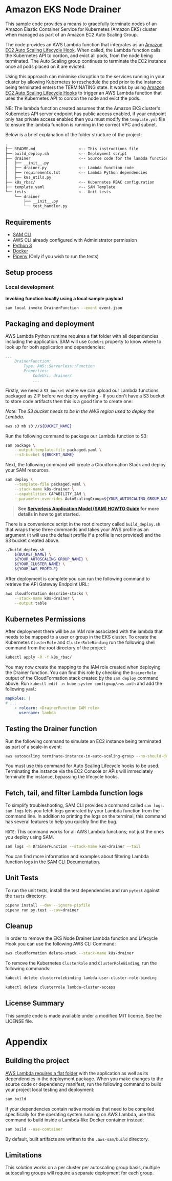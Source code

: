 # Amazon EKS Node Drainer

This sample code provides a means to gracefully terminate nodes of an Amazon Elastic Container Service for Kubernetes 
(Amazon EKS) cluster when managed as part of an Amazon EC2 Auto Scaling Group.

The code provides an AWS Lambda function that integrates as an [Amazon EC2 Auto
Scaling Lifecycle Hook](https://docs.aws.amazon.com/autoscaling/ec2/userguide/lifecycle-hooks.html).
When called, the Lambda function calls the Kubernetes API to cordon, and evict all pods, from the node being 
terminated. The Auto Scaling group continues to terminate the EC2 instance once all pods placed on it are evicted.

Using this approach can minimise disruption to the services running in your cluster by allowing Kubernetes to 
reschedule the pod prior to the instance being terminated enters the TERMINATING state. It works by using 
[Amazon EC2 Auto Scaling Lifecycle Hooks](https://docs.aws.amazon.com/autoscaling/ec2/userguide/lifecycle-hooks.html)
to trigger an AWS Lambda function that uses the Kubernetes API to cordon the node and evict the pods.

NB: The lambda function created assumes that the Amazon EKS cluster's Kubernetes API server endpoint has public access 
enabled, if your endpoint only has private access enabled then you must modify the `template.yml` file to ensure the 
lambda function is running in the correct VPC and subnet.

Below is a brief explanation of the folder structure of the project:

```bash
.
├── README.md                   <-- This instructions file
├── build_deploy.sh             <-- Deployment script
├── drainer                     <-- Source code for the lambda function
│   ├── __init__.py
│   ├── drainer.py              <-- Lambda function code
│   ├── requirements.txt        <-- Lambda Python dependencies
│   ├── k8s_utils.py
├── k8s_rbac/                   <-- Kubernetes RBAC configuration
├── template.yaml               <-- SAM Template
└── tests                       <-- Unit tests
    └── drainer
        ├── __init__.py
        └── test_handler.py
```

## Requirements

* [SAM CLI](https://docs.aws.amazon.com/serverless-application-model/latest/developerguide/serverless-sam-cli-install.html)
* AWS CLI already configured with Administrator permission
* [Python 3](https://www.python.org/downloads/)
* [Docker](https://www.docker.com/community-edition)
* [Pipenv](https://pipenv.readthedocs.io/en/latest/) (Only if you wish to run the tests)

## Setup process

### Local development

**Invoking function locally using a local sample payload**

```bash
sam local invoke DrainerFunction --event event.json
```

## Packaging and deployment

AWS Lambda Python runtime requires a flat folder with all dependencies including the application. SAM will use `CodeUri` property to know where to look up for both application and dependencies:

```yaml
...
    DrainerFunction:
        Type: AWS::Serverless::Function
        Properties:
            CodeUri: drainer/
            ...
```

Firstly, we need a `S3 bucket` where we can upload our Lambda functions packaged as ZIP before we deploy anything - If 
you don't have a S3 bucket to store code artifacts then this is a good time to create one:

*Note: The S3 bucket needs to be in the AWS region used to deploy the Lambda.*

```bash
aws s3 mb s3://${BUCKET_NAME}
```


Run the following command to package our Lambda function to S3:

```bash
sam package \
    --output-template-file packaged.yaml \
    --s3-bucket ${BUCKET_NAME}
```

Next, the following command will create a Cloudformation Stack and deploy your SAM resources.

```bash
sam deploy \
    --template-file packaged.yaml \
    --stack-name k8s-drainer \
    --capabilities CAPABILITY_IAM \
    --parameter-overrides AutoScalingGroup=${YOUR_AUTOSCALING_GROUP_NAME} EksCluster=${YOUR_CLUSTER_NAME}
```

> **See [Serverless Application Model (SAM) HOWTO Guide](https://docs.aws.amazon.com/serverless-application-model/latest/developerguide/serverless-quick-start.html) for more details in how to get started.**

There is a convenience script in the root directory called `build_deploy.sh` that
wraps these three commands and takes your AWS profile as an argument (it will use the default profile
if a profile is not provided) and the S3 bucket created above.
```bash
./build_deploy.sh 
    ${BUCKET_NAME} \
    ${YOUR_AUTOSCALING_GROUP_NAME} \
    ${YOUR_CLUSTER_NAME} \
    ${YOUR_AWS_PROFILE}
```

After deployment is complete you can run the following command to retrieve the API Gateway Endpoint URL:

```bash
aws cloudformation describe-stacks \
    --stack-name k8s-drainer \
    --output table
``` 

## Kubernetes Permissions

After deployment there will be an IAM role associated with the lambda that needs to be mapped to a user or group in 
the EKS cluster. To create the Kubernetes `ClusterRole` and `ClusterRoleBinding` run the following shell command from the root 
directory of the project:

```bash
kubectl apply -R -f k8s_rbac/
```

You may now create the mapping to the IAM role created when deploying the Drainer function. 
You can find this role by checking the `DrainerRole` output of the CloudFormation stack created by the `sam deploy`
command above. Run `kubectl edit -n kube-system configmap/aws-auth` and add the following `yaml`:

```yaml
mapRoles: | 
# ...
    - rolearn: <DrainerFunction IAM role>
      username: lambda
```

## Testing the Drainer function

Run the following command to simulate an EC2 instance being terminated as part of a scale-in event:

```bash
aws autoscaling terminate-instance-in-auto-scaling-group --no-should-decrement-desired-capacity --instance-id <instance-id>
```

You must use this command for Auto Scaling Lifecycle hooks to be used. Terminating the instance via the EC2 Console or APIs will immediately terminate the instance, bypassing the lifecycle hooks.

## Fetch, tail, and filter Lambda function logs

To simplify troubleshooting, SAM CLI provides a command called `sam logs`. `sam logs` lets you fetch logs generated by your Lambda function from the command line. In addition to printing the logs on the terminal, this command has several  features to help you quickly find the bug.

`NOTE`: This command works for all AWS Lambda functions; not just the ones you deploy using SAM.

```bash
sam logs -n DrainerFunction --stack-name k8s-drainer --tail
```

You can find more information and examples about filtering Lambda function logs in the [SAM CLI Documentation](https://docs.aws.amazon.com/serverless-application-model/latest/developerguide/serverless-sam-cli-logging.html).

## Unit Tests

To run the unit tests, install the test dependencies and run `pytest` against the `tests` directory:

```bash
pipenv install --dev --ignore-pipfile
pipenv run py.test --cov=drainer
```

## Cleanup

In order to remove the EKS Node Drainer Lambda function and Lifecycle Hook you can use the following AWS CLI Command:

```bash
aws cloudformation delete-stack --stack-name k8s-drainer
```

To remove the Kubernetes `ClusterRole` and `ClusterRoleBinding`, run the following commands:

```bash
kubectl delete clusterrolebinding lambda-user-cluster-role-binding

kubectl delete clusterrole lambda-cluster-access
```

## License Summary

This sample code is made available under a modified MIT license. See the LICENSE file.

# Appendix

## Building the project

[AWS Lambda requires a flat folder](https://docs.aws.amazon.com/lambda/latest/dg/lambda-python-how-to-create-deployment-package.html) with the application as well as its dependencies in the deployment package. When you make changes to the source code or dependency manifest,
run the following command to build your project local testing and deployment:

```bash
sam build
```

If your dependencies contain native modules that need to be compiled specifically for the operating system running on AWS Lambda, use this command to build inside a Lambda-like Docker container instead:
```bash
sam build --use-container
```

By default, built artifacts are written to the `.aws-sam/build` directory.

## Limitations

This solution works on a per cluster per autoscaling group basis, multiple autoscaling groups will require a separate 
deployment for each group.
